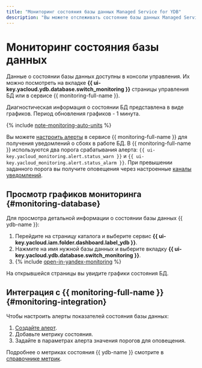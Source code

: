```yaml
---
title: "Мониторинг состояния базы данных Managed Service for YDB"
description: "Вы можете отслеживать состояние базы данных Managed Service for YDB с помощью инструментов мониторинга в консоли управления. Эти инструменты предоставляют диагностическую информацию в виде графиков. Также вы можете настроить алерты Yandex Monitoring для автоматического мониторинга состояния БД."
---
```


# Мониторинг состояния базы данных

Данные о состоянии базы данных доступны в консоли управления. Их можно посмотреть на вкладке **{{ ui-key.yacloud.ydb.database.switch_monitoring }}** страницы управления БД или в сервисе {{ monitoring-full-name }}.

Диагностическая информация о состоянии БД представлена в виде графиков. Период обновления графиков - 1 минута.

{% include [note-monitoring-auto-units](../../_includes/mdb/note-monitoring-auto-units.md) %}


Вы можете [настроить алерты](#monitoring-integration) в сервисе {{ monitoring-full-name }} для получения уведомлений о сбоях в работе БД. В {{ monitoring-full-name }} используются два порога срабатывания алерта: `{{ ui-key.yacloud_monitoring.alert.status_warn }}` и `{{ ui-key.yacloud_monitoring.alert.status_alarm }}`. При превышении заданного порога вы получите оповещения через настроенные [каналы уведомлений](../../monitoring/concepts/alerting.md#notification-channel).


## Просмотр графиков мониторинга {#monitoring-database}

Для просмотра детальной информации о состоянии базы данных {{ ydb-name }}:

1. Перейдите на страницу каталога и выберите сервис **{{ ui-key.yacloud.iam.folder.dashboard.label_ydb }}**.
1. Нажмите на имя нужной базы данных и выберите вкладку **{{ ui-key.yacloud.ydb.database.switch_monitoring }}**.
1. {% include [open-in-yandex-monitoring](../../_includes/mdb/open-in-yandex-monitoring.md) %}

На открывшейся страницы вы увидите графики состояния БД.

## Интеграция с {{ monitoring-full-name }} {#monitoring-integration}

Чтобы настроить алерты показателей состояния базы данных:

1. [Создайте алерт](../../monitoring/operations/alert/create-alert.md).
1. Добавьте метрику состояния.
1. Задайте в параметрах алерта значения порогов для оповещения.

Подробнее о метриках состояния {{ ydb-name }} смотрите в [справочнике метрик](../../monitoring/metrics-ref/ydb-ref.md).
